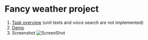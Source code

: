 # Fancy weather project
1. [Task overview](https://github.com/rolling-scopes-school/tasks/blob/master/tasks/fancy-weather.md) 
(unit tests and voice search are not implemented)
1. [Demo](https://weather-app-rsschool.netlify.com/)
1. Screenshot
![ScreenShot](https://www.dropbox.com/s/cc0q4qv1107atbl/screenshot.JPG?dl=0)

